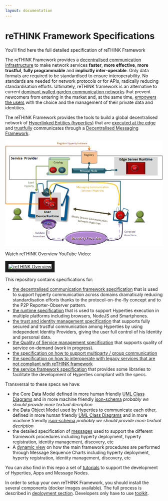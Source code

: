 ```yaml
---
layout: documentation
---
```


# reTHINK Framework Specifications

You'll find here the full detailed specification of reTHINK Framework

The reTHINK Framework provides a [decentralised communication infrastructure](http://www.rand.org/pubs/research_memoranda/RM3420.html) to make network services **faster**, **more effective**, **more trustful**, **fully programmable** and **implicitly inter-operable**. Only data formats are required to be standardised to ensure interoperability. No standards are needed for network protocols or for APIs, radically reducing standardisation efforts. Ultimately, reTHINK framework is an alternative to current [dominant walled garden communication networks](https://www.theguardian.com/technology/2012/apr/17/walled-gardens-facebook-apple-censors) that prevent newcomers from entering in the market and, at the same time, [empowers the users](https://techcrunch.com/2016/10/09/a-decentralized-web-would-give-power-back-to-the-people-online/) with the choice and the management of their private data and identities.


The reTHINK Framework provides the tools to build a global decentralised network of [Hyperlinked Entities (hyperties)](tutorials/hyperty.md) that are [executed at the edge](/runtime) and [trustfully](/trust-management) communicates through a [Decentralised Messaging Framework](messaging-framework/readme.md).

![reTHINK architecture](rethink-arch.png)

Watch reTHINK Overview YouTube Video:

<a href="http://www.youtube.com/watch?feature=player_embedded&v=8H57GIBs31o
" target="_blank"><img src="http://img.youtube.com/vi/8H57GIBs31o/0.jpg"
alt="reTHINK Overview" width="240" height="180" border="10" /></a>



This repository contains specifications for:

* [the decentralised communication framework specification](messaging-framework/readme.md) that is used to support hyperty communication across domains dramaticaly reducing standardisation efforts thanks to the protocol-on-the-fly concept and to the P2P Reporter-Observer pattern.
* [the runtime specification](runtime/readme.md) that is used to support Hyperties execution in multiple platforms including browsers, NodeJS and Smartphones.
* [the trust and identity management specification](trust-management/readme.md) that supports fully secured and trustful communication among Hyperties by using independent Identity Providers, giving the user full control of his Identity and personal data.
* [the Quality of Service management specification](qos/readme.md) that supports quality of service on-demand (work in progress).
* [the specification on how to support multiparty / group communication](group-communication/readme.md)
* [the specification on how to interoperate with legacy services that are not compliant with reTHINK framework](legacy-interoperability/readme.md)
* [the service framework specification](service-framework/readme.md) that provides some libraries to facilitate the development of Hyperties compliant with the specs.

Transversal to these specs we have:  

* the Core Data Model defined in more human friendly [UML Class Diagrams](datamodel/core) and in more machine friendly [json-schema](schemas/json-schema/core) *probably we should provide more textual decription*
* the Data Object Model used by Hyperties to communicate each other, defined in more human friendly [UML Class Diagrams](datamodel/data-objects) and in more machine friendly [json-schema](schemas/json-schema/data-objects) *probably we should provide more textual decription*
* the detailed specification of [messages](messages) used to support the different framework procedures including hyperty deployment, hyperty registration, identity management, discovery, etc
* A [dynamic view](dynamic-view) on how the main framework procedures are performed through Message Sequence Charts including hyperty deployment, hyperty registration, identity management, discovery, etc

You can also find in this repo a set of [tutorials](tutorials/readme.md) to support the development of Hyperties, Apps and Message Nodes.

In order to setup your own reTHINK Framework, you should install the several components (docker images available). The full process is described in [deployment section](deployment/readme.md). Developers only have to use [toolkit](https://github.com/reTHINK-project/dev-hyperty-toolkit).
